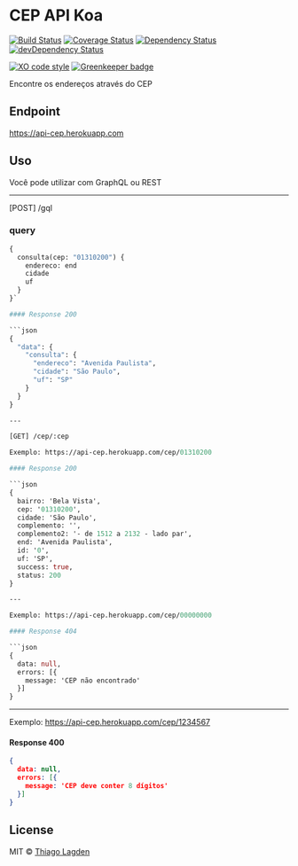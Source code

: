 # CEP API Koa

[![Build Status][ci-img]][ci]
[![Coverage Status][coveralls-img]][coveralls]
[![Dependency Status][dep-img]][dep]
[![devDependency Status][devDep-img]][devDep]

[![XO code style][xo-img]][xo]
[![Greenkeeper badge][greenkeeper-img]][greenkeeper]

[ci-img]:          https://travis-ci.org/lagden/cep-koa-api.svg
[ci]:              https://travis-ci.org/lagden/cep-koa-api
[coveralls-img]:   https://coveralls.io/repos/github/lagden/cep-koa-api/badge.svg?branch=master
[coveralls]:       https://coveralls.io/github/lagden/cep-koa-api?branch=master
[dep-img]:         https://david-dm.org/lagden/cep-koa-api.svg
[dep]:             https://david-dm.org/lagden/cep-koa-api
[devDep-img]:      https://david-dm.org/lagden/cep-koa-api/dev-status.svg
[devDep]:          https://david-dm.org/lagden/cep-koa-api#info=devDependencies
[xo-img]:          https://img.shields.io/badge/code_style-XO-5ed9c7.svg
[xo]:              https://github.com/sindresorhus/xo
[greenkeeper-img]: https://badges.greenkeeper.io/lagden/koa-error.svg
[greenkeeper]:     https://greenkeeper.io/

Encontre os endereços através do CEP


## Endpoint

https://api-cep.herokuapp.com


## Uso

Você pode utilizar com GraphQL ou REST

---

[POST] /gql

### query

```graphql
{
  consulta(cep: "01310200") {
    endereco: end
    cidade
    uf
  }
}`

#### Response 200

```json
{
  "data": {
    "consulta": {
      "endereco": "Avenida Paulista",
      "cidade": "São Paulo",
      "uf": "SP"
    }
  }
}

---

[GET] /cep/:cep

Exemplo: https://api-cep.herokuapp.com/cep/01310200

#### Response 200

```json
{
  bairro: 'Bela Vista',
  cep: '01310200',
  cidade: 'São Paulo',
  complemento: '',
  complemento2: '- de 1512 a 2132 - lado par',
  end: 'Avenida Paulista',
  id: '0',
  uf: 'SP',
  success: true,
  status: 200
}

---

Exemplo: https://api-cep.herokuapp.com/cep/00000000

#### Response 404

```json
{
  data: null,
  errors: [{
    message: 'CEP não encontrado'
  }]
}
```

---

Exemplo: https://api-cep.herokuapp.com/cep/1234567

#### Response 400

```json
{
  data: null,
  errors: [{
    message: 'CEP deve conter 8 dígitos'
  }]
}
```


## License

MIT © [Thiago Lagden](http://lagden.in)
